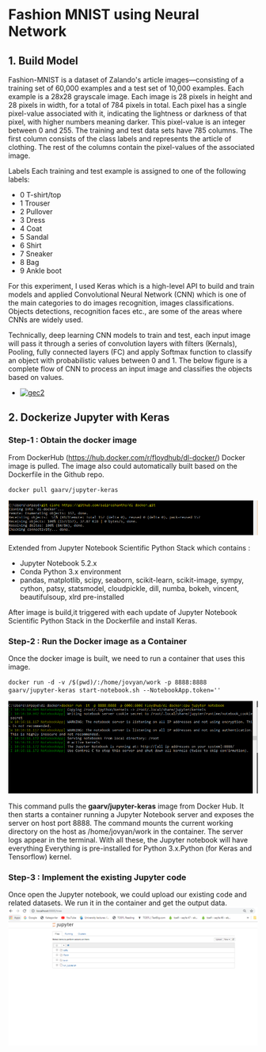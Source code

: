 # Fashion MNIST using Neural Network
## 1. Build Model 
Fashion-MNIST is a dataset of Zalando's article images—consisting of a training set of 60,000 examples and a test set of 10,000 examples. Each example is a 28x28 grayscale image. Each image is 28 pixels in height and 28 pixels in width, for a total of 784 pixels in total. Each pixel has a single pixel-value associated with it, indicating the lightness or darkness of that pixel,
with higher numbers meaning darker. This pixel-value is an integer between 0 and 255. The training and test data sets have 785 columns. The first column consists of the class labels and represents the article of clothing. The rest of the columns contain the pixel-values of the associated image. 

Labels
Each training and test example is assigned to one of the following labels:
- 0 T-shirt/top
- 1 Trouser
- 2 Pullover
- 3 Dress
- 4 Coat
- 5 Sandal
- 6 Shirt
- 7 Sneaker
- 8 Bag
- 9 Ankle boot
 
For this experiment, I used Keras which is a high-level API to build and train models and applied Convolutional Neural Network (CNN) which is one of the main categories to do images recognition, images classifications. Objects detections, recognition faces etc., are some of the areas where CNNs are widely used.

Technically, deep learning CNN models to train and test, each input image will pass it through a series of convolution layers with filters (Kernals), Pooling, fully connected layers (FC) and apply Softmax function to classify an object with probabilistic values between 0 and 1. The below figure is a complete flow of CNN to process an input image and classifies the objects based on values.

* <a href="https://ibb.co/kV1j9p"><img src="https://preview.ibb.co/nRkBpp/gec2.jpg" alt="gec2" border="0"></a>

## 2. Dockerize Jupyter with Keras

### Step-1 : Obtain the docker image
From DockerHub (https://hub.docker.com/r/floydhub/dl-docker/) Docker image is pulled. The image also could automatically built based on the Dockerfile in the Github repo.

```
docker pull gaarv/jupyter-keras
```
![Image of Yaktocat](capture1.png)


Extended from Jupyter Notebook Scientific Python Stack which contains :

  - Jupyter Notebook 5.2.x
  - Conda Python 3.x environment
  - pandas, matplotlib, scipy, seaborn, scikit-learn, scikit-image, sympy, cython, patsy, statsmodel, cloudpickle, dill, numba, bokeh,       vincent, beautifulsoup, xlrd pre-installed

After image is build,it triggered with each update of Jupyter Notebook Scientific Python Stack in the Dockerfile and install Keras.

### Step-2 : Run the Docker image as a Container
Once the docker image is built, we need to run a container that uses this image.

```
docker run -d -v /$(pwd)/:/home/jovyan/work -p 8888:8888 gaarv/jupyter-keras start-notebook.sh --NotebookApp.token=''
```
![Image of Yaktocat](capture3.png)

This command pulls the **gaarv/jupyter-keras** image from Docker Hub. It then starts a container running a Jupyter Notebook server and exposes the server on host port 8888. The command mounts the current working directory on the host as /home/jovyan/work in the container. The server logs appear in the terminal. With all these, the Jupyter notebook will have everything Everything is pre-installed for Python 3.x.Python (for Keras and Tensorflow) kernel.


### Step-3 : Implement the existing Jupyter code 
Once open the Jupyter notebook, we could upload our existing code and related datasets. We run it in the container and get the output data.
![Image of Yaktocat](capture4.png)
